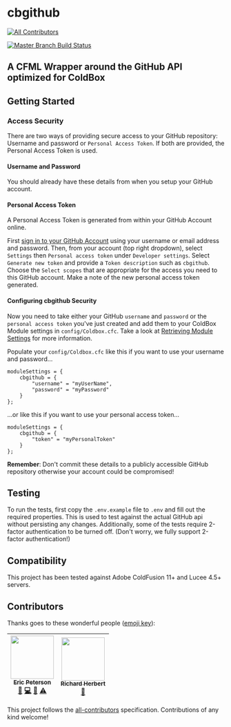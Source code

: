 # cbgithub
[![All Contributors](https://img.shields.io/badge/all_contributors-2-orange.svg?style=flat-square)](#contributors)

[![Master Branch Build Status](https://img.shields.io/travis/elpete/cbgithub/master.svg?style=flat-square&label=master)](https://travis-ci.org/elpete/cbgithub)


## A CFML Wrapper around the GitHub API optimized for ColdBox

## Getting Started

### Access Security

There are two ways of providing secure access to your GitHub repository: Username and password or `Personal Access Token`. If both are provided, the Personal Access Token is used.

#### Username and Password

You should already have these details from when you setup your GitHub account.

#### Personal Access Token

A Personal Access Token is generated from within your GitHub Account online.

First [sign in to your GitHub Account](https://github.com/login) using your username or email address and password. Then, from your account (top right dropdown), select `Settings` then `Personal access token` under `Developer settings`. Select `Generate new token` and provide a `Token description` such as `cbgithub`. Choose the `Select scopes` that are appropriate for the access you need to this GitHub account. Make a note of the new personal access token generated.

#### Configuring cbgithub Security

Now you need to take either your GitHub `username` and `password` or the `personal access token` you've just created and add them to your ColdBox Module settings in `config/Coldbox.cfc`. Take a look at [Retrieving Module Settings](https://coldbox.ortusbooks.com/content/full/modules/retrieving_&_interacting_with_module_settings/) for more information. 

Populate your `config/Coldbox.cfc` like this if you want to use your username and password...

```
moduleSettings = {
    cbgithub = {
        "username" = "myUserName",
        "password" = "myPassword"
    }
};
```

...or like this if you want to use your personal access token...

```
moduleSettings = {
    cbgithub = {
        "token" = "myPersonalToken"
    }
};
```

**Remember**: Don't commit these details to a publicly accessible GitHub repository otherwise your account could be compromised!

## Testing

To run the tests, first copy the `.env.example` file to `.env` and fill out the required properties.  This is used to test against the actual GitHub api without persisting any changes.  Additionally, some of the tests require 2-factor authentication to be turned off. (Don't worry, we fully support 2-factor authentication!)

## Compatibility

This project has been tested against Adobe ColdFusion 11+ and Lucee 4.5+ servers.

## Contributors

Thanks goes to these wonderful people ([emoji key](https://github.com/kentcdodds/all-contributors#emoji-key)):

<!-- ALL-CONTRIBUTORS-LIST:START - Do not remove or modify this section -->
| [<img src="https://avatars2.githubusercontent.com/u/2583646?v=3" width="100px;"/><br /><sub>Eric Peterson</sub>](https://github.com/elpete)<br />[💬](#question-elpete "Answering Questions") [💻](https://github.com/elpete/cbgithub/commits?author=elpete "Code") [📖](https://github.com/elpete/cbgithub/commits?author=elpete "Documentation") [⚠️](https://github.com/elpete/cbgithub/commits?author=elpete "Tests") | [<img src="https://avatars2.githubusercontent.com/u/1644678?v=3" width="100px;"/><br /><sub>Richard Herbert</sub>](https://twitter.com/richardherbert)<br />[📖](https://github.com/elpete/cbgithub/commits?author=richardherbert "Documentation") |
| :---: | :---: |
<!-- ALL-CONTRIBUTORS-LIST:END -->

This project follows the [all-contributors](https://github.com/kentcdodds/all-contributors) specification. Contributions of any kind welcome!
